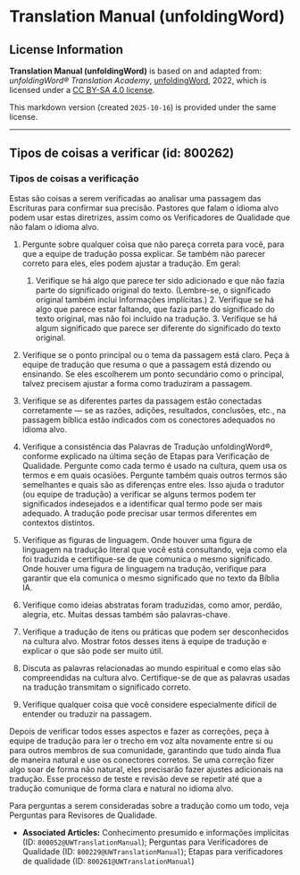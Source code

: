 # Translation Manual (unfoldingWord)

## License Information

**Translation Manual (unfoldingWord)** is based on and adapted from: _unfoldingWord® Translation Academy_, [unfoldingWord](https://unfoldingword.org/utw), 2022, which is licensed under a [CC BY-SA 4.0 license](https://creativecommons.org/licenses/by-sa/4.0/legalcode.en).

This markdown version (created `2025-10-16`) is provided under the same license.



--------------------------------

## Tipos de coisas a verificar (id: 800262)

### Tipos de coisas a verificação

Estas são coisas a serem verificadas ao analisar uma passagem das Escrituras para confirmar sua precisão. Pastores que falam o idioma alvo podem usar estas diretrizes, assim como os Verificadores de Qualidade que não falam o idioma alvo.

1. Pergunte sobre qualquer coisa que não pareça correta para você, para que a equipe de tradução possa explicar. Se também não parecer correto para eles, eles podem ajustar a tradução. Em geral:

    1. Verifique se há algo que parece ter sido adicionado e que não fazia parte do significado original do texto. (Lembre\-se, o significado original também inclui Informações implícitas.)
        2. Verifique se há algo que parece estar faltando, que fazia parte do significado do texto original, mas não foi incluído na tradução.
        3. Verifique se há algum significado que parece ser diferente do significado do texto original.
2. Verifique se o ponto principal ou o tema da passagem está claro. Peça à equipe de tradução que resuma o que a passagem está dizendo ou ensinando. Se eles escolherem um ponto secundário como o principal, talvez precisem ajustar a forma como traduziram a passagem.
3. Verifique se as diferentes partes da passagem estão conectadas corretamente — se as razões, adições, resultados, conclusões, etc., na passagem bíblica estão indicados com os conectores adequados no idioma alvo.
4. Verifique a consistência das Palavras de Tradução unfoldingWord®, conforme explicado na última seção de Etapas para Verificação de Qualidade. Pergunte como cada termo é usado na cultura, quem usa os termos e em quais ocasiões. Pergunte também quais outros termos são semelhantes e quais são as diferenças entre eles. Isso ajuda o tradutor (ou equipe de tradução) a verificar se alguns termos podem ter significados indesejados e a identificar qual termo pode ser mais adequado. A tradução pode precisar usar termos diferentes em contextos distintos.
5. Verifique as figuras de linguagem. Onde houver uma figura de linguagem na tradução literal que você está consultando, veja como ela foi traduzida e certifique\-se de que comunica o mesmo significado. Onde houver uma figura de linguagem na tradução, verifique para garantir que ela comunica o mesmo significado que no texto da Bíblia IA.
6. Verifique como ideias abstratas foram traduzidas, como amor, perdão, alegria, etc. Muitas dessas também são palavras\-chave.
7. Verifique a tradução de itens ou práticas que podem ser desconhecidos na cultura alvo. Mostrar fotos desses itens à equipe de tradução e explicar o que são pode ser muito útil.
8. Discuta as palavras relacionadas ao mundo espiritual e como elas são compreendidas na cultura alvo. Certifique\-se de que as palavras usadas na tradução transmitam o significado correto.
9. Verifique qualquer coisa que você considere especialmente difícil de entender ou traduzir na passagem.

Depois de verificar todos esses aspectos e fazer as correções, peça à equipe de tradução para ler o trecho em voz alta novamente entre si ou para outros membros de sua comunidade, garantindo que tudo ainda flua de maneira natural e use os conectores corretos. Se uma correção fizer algo soar de forma não natural, eles precisarão fazer ajustes adicionais na tradução. Esse processo de teste e revisão deve se repetir até que a tradução comunique de forma clara e natural no idioma alvo.

Para perguntas a serem consideradas sobre a tradução como um todo, veja Perguntas para Revisores de Qualidade.

* **Associated Articles:** Conhecimento presumido e informações implícitas (ID: `800052@UWTranslationManual`); Perguntas para Verificadores de Qualidade (ID: `800229@UWTranslationManual`); Etapas para verificadores de qualidade (ID: `800261@UWTranslationManual`)


